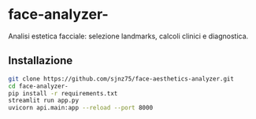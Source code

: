 # face-analyzer-

Analisi estetica facciale: selezione landmarks, calcoli clinici e diagnostica.

## Installazione
```bash
git clone https://github.com/sjnz75/face-aesthetics-analyzer.git
cd face-analyzer-
pip install -r requirements.txt
streamlit run app.py
uvicorn api.main:app --reload --port 8000
